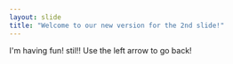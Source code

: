 ```yaml
---
layout: slide
title: "Welcome to our new version for the 2nd slide!"
---
```

I'm having fun! stil!!
Use the left arrow to go back!
